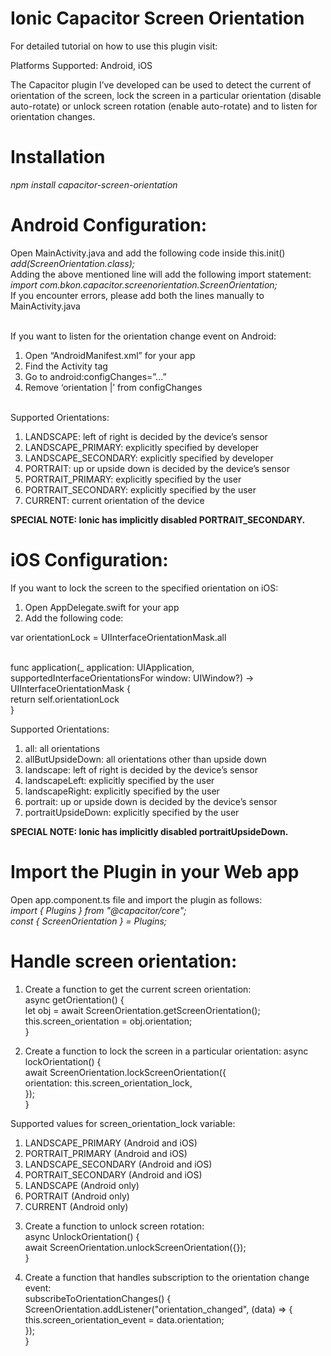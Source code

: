 # Ionic Capacitor Screen Orientation

For detailed tutorial on how to use this plugin visit:

Platforms Supported: Android, iOS

The Capacitor plugin I’ve developed can be used to detect the current of orientation of the screen, lock the screen in a particular orientation (disable auto-rotate) or unlock screen rotation (enable auto-rotate) and to listen for orientation changes.

# Installation <br/>

<i> npm install capacitor-screen-orientation </i>

# Android Configuration: <br/>

Open MainActivity.java and add the following code inside this.init() <br/>
<i> add(ScreenOrientation.class); </i> <br/>
Adding the above mentioned line will add the following import statement: <br/>
<i> import com.bkon.capacitor.screenorientation.ScreenOrientation; </i> <br/>
If you encounter errors, please add both the lines manually to MainActivity.java <br/><br/>

If you want to listen for the orientation change event on Android: <br/>

1. Open “AndroidManifest.xml” for your app <br/>
2. Find the Activity tag <br/>
3. Go to android:configChanges=”...” <br/>
4. Remove ‘orientation |’ from configChanges <br/> <br/>

Supported Orientations: <br/>

1. LANDSCAPE: left of right is decided by the device’s sensor <br/>
2. LANDSCAPE_PRIMARY: explicitly specified by developer <br/>
3. LANDSCAPE_SECONDARY: explicitly specified by developer <br/>
4. PORTRAIT: up or upside down is decided by the device’s sensor <br/>
5. PORTRAIT_PRIMARY: explicitly specified by the user <br/>
6. PORTRAIT_SECONDARY: explicitly specified by the user <br/>
7. CURRENT: current orientation of the device <br/>

<b>SPECIAL NOTE: Ionic has implicitly disabled PORTRAIT_SECONDARY. </b><br/>

# iOS Configuration: <br/>

If you want to lock the screen to the specified orientation on iOS: <br/>

1. Open AppDelegate.swift for your app <br/>
2. Add the following code: <br/>

var orientationLock = UIInterfaceOrientationMask.all <br/><br/>

func application(\_ application: UIApplication, supportedInterfaceOrientationsFor window: UIWindow?) -> UIInterfaceOrientationMask { <br/>
return self.orientationLock <br/>
} <br/>

Supported Orientations: <br/>

1. all: all orientations <br/>
2. allButUpsideDown: all orientations other than upside down <br/>
3. landscape: left of right is decided by the device’s sensor <br/>
4. landscapeLeft: explicitly specified by the user <br/>
5. landscapeRight: explicitly specified by the user <br/>
6. portrait: up or upside down is decided by the device’s sensor <br/>
7. portraitUpsideDown: explicitly specified by the user <br/>

<b> SPECIAL NOTE: Ionic has implicitly disabled portraitUpsideDown. </b> <br/>

# Import the Plugin in your Web app <br/>

Open app.component.ts file and import the plugin as follows: <br/>
<i> import { Plugins } from "@capacitor/core";</i> <br/>
<i> const { ScreenOrientation } = Plugins;</i> <br/>

# Handle screen orientation:

1. Create a function to get the current screen orientation: <br/>
   async getOrientation() { <br/>
   let obj = await ScreenOrientation.getScreenOrientation(); <br/>
   this.screen_orientation = obj.orientation; <br/>
   } <br/>

2. Create a function to lock the screen in a particular orientation:
   async lockOrientation() { <br/>
   await ScreenOrientation.lockScreenOrientation({ <br/>
   orientation: this.screen_orientation_lock, <br/>
   }); <br/>
   } <br/>

Supported values for screen_orientation_lock variable: <br/>

1. LANDSCAPE_PRIMARY (Android and iOS) <br/>
2. PORTRAIT_PRIMARY (Android and iOS) <br/>
3. LANDSCAPE_SECONDARY (Android and iOS) <br/>
4. PORTRAIT_SECONDARY (Android and iOS) <br/>
5. LANDSCAPE (Android only) <br/>
6. PORTRAIT (Android only) <br/>
7. CURRENT (Android only) <br/>

3) Create a function to unlock screen rotation: <br/>
   async UnlockOrientation() { <br/>
   await ScreenOrientation.unlockScreenOrientation({}); <br/>
   } <br/>

4) Create a function that handles subscription to the orientation change event: <br/>
   subscribeToOrientationChanges() { <br/>
   ScreenOrientation.addListener("orientation_changed", (data) => { <br/>
   this.screen_orientation_event = data.orientation; <br/>
   }); <br/>
   } <br/>
